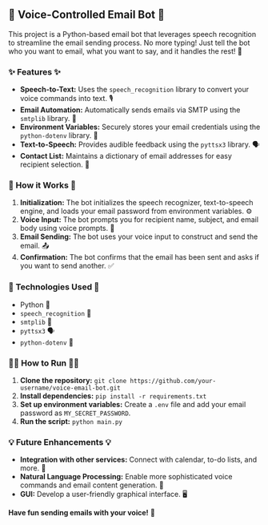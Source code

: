 ## 📧 Voice-Controlled Email Bot 🤖

This project is a Python-based email bot that leverages speech recognition to streamline the email sending process.  No more typing! Just tell the bot who you want to email, what you want to say, and it handles the rest! 🚀

### ✨ Features ✨

* **Speech-to-Text:** Uses the `speech_recognition` library to convert your voice commands into text. 🎙️
* **Email Automation:**  Automatically sends emails via SMTP using the `smtplib` library. 📨
* **Environment Variables:** Securely stores your email credentials using the `python-dotenv` library. 🤫
* **Text-to-Speech:** Provides audible feedback using the `pyttsx3` library. 🗣️
* **Contact List:**  Maintains a dictionary of email addresses for easy recipient selection. 📖

### 🚀 How it Works 🚀

1. **Initialization:**  The bot initializes the speech recognizer, text-to-speech engine, and loads your email password from environment variables. ⚙️
2. **Voice Input:** The bot prompts you for recipient name, subject, and email body using voice prompts. 🎤
3. **Email Sending:**  The bot uses your voice input to construct and send the email. 📤
4. **Confirmation:** The bot confirms that the email has been sent and asks if you want to send another. ✅

### 🧰 Technologies Used 🧰

* Python 🐍
* `speech_recognition` 🎤
* `smtplib` 📨
* `pyttsx3` 🗣️
* `python-dotenv` 🤫

### 🏃‍♂️ How to Run 🏃‍♂️

1. **Clone the repository:** `git clone https://github.com/your-username/voice-email-bot.git`
2. **Install dependencies:** `pip install -r requirements.txt`
3. **Set up environment variables:** Create a `.env` file and add your email password as `MY_SECRET_PASSWORD`.
4. **Run the script:** `python main.py`

### 💡 Future Enhancements 💡

* **Integration with other services:** Connect with calendar, to-do lists, and more. 📅
* **Natural Language Processing:**  Enable more sophisticated voice commands and email content generation. 🧠
* **GUI:** Develop a user-friendly graphical interface. 🖥️

**Have fun sending emails with your voice!** 🎉

